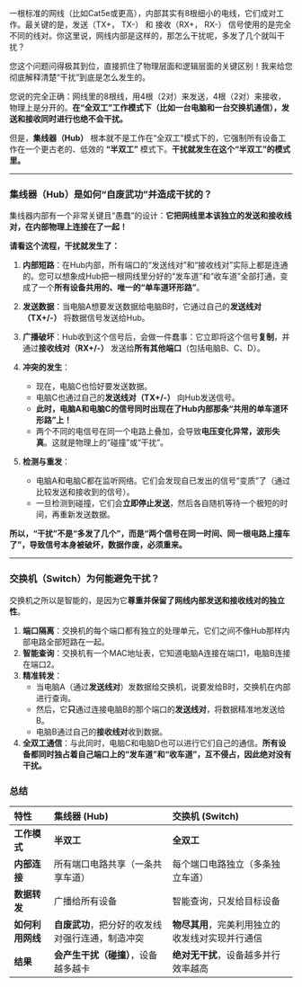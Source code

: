 一根标准的网线（比如Cat5e或更高），内部其实有8根细小的电线，它们成对工作。最关键的是，发送（TX+， TX-） 和 接收（RX+， RX-） 信号使用的是完全不同的线对。你这里说，网线内部是这样的，那怎么干扰呢，多发了几个就叫干扰？

您这个问题问得极其到位，直接抓住了物理层面和逻辑层面的关键区别！我来给您彻底解释清楚“干扰”到底是怎么发生的。

您说的完全正确：网线里的8根线，用4根（2对）来发送，4根（2对）来接收，物理上是分开的。**在“全双工”工作模式下（比如一台电脑和一台交换机通信），发送和接收同时进行也绝不会干扰。**

但是，**集线器（Hub）** 根本就不是工作在“全双工”模式下的，它强制所有设备工作在一个更古老的、低效的 **“半双工”** 模式下。**干扰就发生在这个“半双工”的模式里。**

---

### 集线器（Hub）是如何“自废武功”并造成干扰的？

集线器内部有一个非常关键且“愚蠢”的设计：**它把网线里本该独立的发送和接收线对，在内部物理上连接在了一起！**

**请看这个流程，干扰就发生了：**

1.  **内部短路**：在Hub内部，所有端口的“发送线对”和“接收线对”实际上都是连通的。您可以想象成Hub把一根网线里分好的“发车道”和“收车道”全部打通，变成了一个**所有设备共用的、唯一的“单车道环形路”**。

2.  **发送数据**：当电脑A想要发送数据给电脑B时，它通过自己的**发送线对（TX+/-）** 将数据信号发送给Hub。

3.  **广播破坏**：Hub收到这个信号后，会做一件蠢事：它立即将这个信号**复制**，并通过**接收线对（RX+/-）** 发送给**所有其他端口**（包括电脑B、C、D）。

4.  **冲突的发生**：
    *   现在，电脑C也恰好要发送数据。
    *   电脑C也通过自己的**发送线对（TX+/-）** 向Hub发送信号。
    *   **此时，电脑A和电脑C的信号同时出现在了Hub内部那条“共用的单车道环形路”上！**
    - 两个不同的电信号在同一个电路上叠加，会导致**电压变化异常，波形失真**。这就是物理上的“碰撞”或“干扰”。

5.  **检测与重发**：
    *   电脑A和电脑C都在监听网络。它们会发现自已发出的信号“变质”了（通过比较发送和接收到的信号）。
    *   一旦检测到碰撞，它们会**立即停止发送**，然后各自随机等待一个极短的时间，再重新发送数据。

**所以，“干扰”不是“多发了几个”，而是“两个信号在同一时间、同一根电路上撞车了”，导致信号本身被破坏，数据作废，必须重来。**

---

### 交换机（Switch）为何能避免干扰？

交换机之所以是智能的，是因为它**尊重并保留了网线内部发送和接收线对的独立性**。

1.  **端口隔离**：交换机的每个端口都有独立的处理单元，它们之间不像Hub那样内部电路全部短路在一起。
2.  **智能查询**：交换机有一个MAC地址表，它知道电脑A连接在端口1，电脑B连接在端口2。
3.  **精准转发**：
    - 当电脑A（通过**发送线对**）发数据给交换机，说要发给B时，交换机在内部进行查询。
    - 然后，它**只**通过连接电脑B的那个端口的**发送线对**，将数据精准地发送给B。
    - 电脑B通过自己的**接收线对**收到数据。
4.  **全双工通信**：与此同时，电脑C和电脑D也可以进行它们自己的通信。**所有设备都同时独占着自己端口上的“发车道”和“收车道”，互不侵占，因此绝对没有干扰。**

### 总结

| 特性 | **集线器 (Hub)** | **交换机 (Switch)** |
| :--- | :--- | :--- |
| **工作模式** | **半双工** | **全双工** |
| **内部连接** | 所有端口电路共享（一条共享车道） | 每个端口电路独立（多条独立车道） |
| **数据转发** | 广播给所有设备 | 智能查询，只发给目标设备 |
| **如何利用网线** | **自废武功**，把分好的收发线对强行连通，制造冲突 | **物尽其用**，完美利用独立的收发线对实现并行通信 |
| **结果** | **会产生干扰（碰撞）**，设备越多越卡 | **绝对无干扰**，设备越多并行效率越高 |

